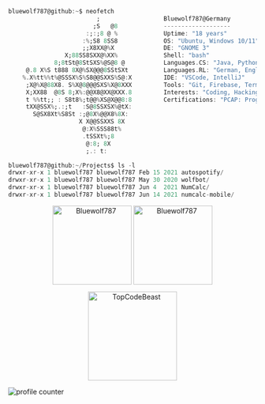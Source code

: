 ```Dart
bluewolf787@github:~$ neofetch
                         ;                  Bluewolf787@Germany
                        ;S   @8             -------------------
                      :;:;8 @ %             Uptime: "18 years"
                     :%;S8 8SS8             OS: "Ubuntu, Windows 10/11"
                     ;;X8XX@%X              DE: "GNOME 3"
                X;88SS8SXX@%XX%             Shell: "bash"
             8;8tSt@8StSXS%@S@8 @           Languages.CS: "Java, Python, Dart/Flutter"
     @.8 X%S t888 8X@%SX@@@8SStSXt          Languages.RL: "German, English"
    %.X%tt%%t%@SSSX%S%S8@@SXXS%S@:X         IDE: "VSCode, IntelliJ"
     ;X@%X@88X8. S%X@8@@@SXS%X@8XXX         Tools: "Git, Firebase, Terminus, DataGrip" 
     X;XX88  @8S 8;X%:@@X8@XX@XXX.8         Interests: "Coding, Hacking (Pentesting), Reverse Engineering"
     t %%tt;; : S8t8%;t@@%XS@X@@8:8         Certifications: "PCAP: Programming Essentials in Python"
     tXX@SSX%;.:;t   :S@8SSXSX%@tX:         
       S@SX8Xt%S8St :;@8X%@@X8%8X:          
                    X X@@SSXXS 8X           
                     @:X%SSS88t%            
                     .tSSXt%;8              
                      @:8; 8X
                      ;.: t:
```

```Dart
bluewolf787@github:~/Projects$ ls -l
drwxr-xr-x 1 bluewolf787 bluewolf787 Feb 15 2021 autospotify/
drwxr-xr-x 1 bluewolf787 bluewolf787 May 30 2020 wolfbot/
drwxr-xr-x 1 bluewolf787 bluewolf787 Jun 4  2021 NumCalc/
drwxr-xr-x 1 bluewolf787 bluewolf787 Jun 14 2021 numcalc-mobile/
```

<p align="center"><img height="160em" src="https://github-readme-stats.vercel.app/api/top-langs/?username=Bluewolf787&langs_count=3&layout=compact&hide_border=true&theme=tokyonight" alt="Bluewolf787" align = "center"/>
<img height="160em" src="https://github-readme-stats.vercel.app/api?username=Bluewolf787&count_private=true&show_icons=true&hide_border=true&theme=tokyonight" alt="Bluewolf787" align = "center"/></p>

<p align="center"><img height="180em" src="https://github-profile-summary-cards.vercel.app/api/cards/profile-details?username=Bluewolf787&theme=github_dark" alt="TopCodeBeast" align = "center"/></p>

<!--
<p align="center"<a href="#"><img alt="Ashish Kumar Activity Graph" src="https://activity-graph.herokuapp.com/graph?username=Bluewolf787&bg_color=0D1117&color=1158c7&line=1158c7&point=FFFFFF&hide_border=true&" /></a></p>
-->

<!--
<p align="center"> <a href="https://github.com/Bluewolf787"><img src="https://github-profile-trophy.vercel.app/?username=Bluewolf787&margin-w=5&theme=radical" alt="Bluewolf787" /></a> </p>
-->

![profile counter](https://komarev.com/ghpvc/?username=Bluewolf787)
